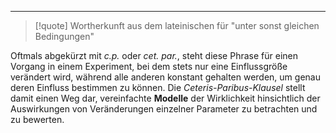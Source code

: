***

> [!quote] Wortherkunft
> aus dem lateinischen für "unter sonst gleichen Bedingungen"

Oftmals abgekürzt mit *c.p.* oder *cet. par.*, steht diese Phrase für einen Vorgang in einem Experiment, bei dem stets nur eine Einflussgröße verändert wird, während alle anderen konstant gehalten werden, um genau deren Einfluss bestimmen zu können. Die _Ceteris-Paribus-Klausel_ stellt damit einen Weg dar, vereinfachte **Modelle** der Wirklichkeit hinsichtlich der Auswirkungen von Veränderungen einzelner Parameter zu betrachten und zu bewerten.